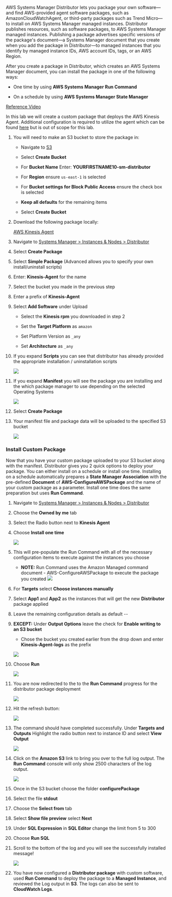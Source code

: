 AWS Systems Manager Distributor lets you package your own software—and find AWS-provided agent software packages, such as AmazonCloudWatchAgent, or third-party packages such as Trend Micro—to install on AWS Systems Manager managed instances. Distributor publishes resources, such as software packages, to AWS Systems Manager managed instances. Publishing a package advertises specific versions of the package's document—a Systems Manager document that you create when you add the package in Distributor—to managed instances that you identify by managed instance IDs, AWS account IDs, tags, or an AWS Region.

After you create a package in Distributor, which creates an AWS Systems Manager document, you can install the package in one of the following ways:

* One time by using **AWS Systems Manager Run Command**

* On a schedule by using **AWS Systems Manager State Manager**

[Reference Video](https://www.youtube.com/watch?v=AvQWkfgEQI8)

In this lab we will create a custom package that deploys the AWS Kinesis Agent.  Additional configuration is required to utilize the agent which can be found [here](https://docs.aws.amazon.com/firehose/latest/dev/writing-with-agents.html#download-install) but is out of scope for this lab.

1.  You will need to make an S3 bucket to store the package in:

    - Navigate to [S3](https://s3.console.aws.amazon.com/s3)

    - Select **Create Bucket**

    - For **Bucket Name** Enter: **YOURFIRSTNAME10-sm-distributor**

    - For **Region** ensure ```us-east-1``` is selected

    - For **Bucket settings for Block Public Access** ensure the check box is selected

    - **Keep all defaults** for the remaining items

    - Select **Create Bucket**

1.  Download the following package locally:

    [AWS Kinesis Agent](https://s3.amazonaws.com/streaming-data-agent/aws-kinesis-agent-latest.amzn2.noarch.rpm)

1.  Navigate to [Systems Manager \> Instances & Nodes \>
    Distributor](https://console.aws.amazon.com/systems-manager/distributor)

1.  Select **Create Package**

1.  Select **Simple Package** (Advanced allows you to specify your own
    install/uninstall scripts)

1.  Enter: **Kinesis-Agent** for the name

1.  Select the bucket you made in the previous step

1.  Enter a prefix of **Kinesis-Agent**

1.  Select **Add Software** under Upload

    - Select the **Kinesis rpm** you downloaded in step 2

    - Set the **Target Platform** as ```amazon```

    - Set Platform Version as ```_any```

    - Set **Architecture** as ```_any```

1. If you expand **Scripts** you can see that distributor has already
        provided the appropriate installation / uninstallation scripts

    ![](./media/distributor-upload-software.png)

1. If you expand **Manifest** you will see the package you are
    installing and the which package manager to use depending on the selected Operating Systems

    ![](./media/distributor-manifest.png)

1. Select **Create Package**

1. Your manifest file and package data will be uploaded to the
    specified S3 bucket

    ![](./media/distributor-s3.png)

### Install Custom Package

Now that you have your custom package uploaded to your S3 bucket along
with the manifest. Distributor gives you 2 quick options to deploy your
package. You can either install on a schedule or install one time.
Installing on a schedule automatically prepares a **State Manager
Association** with the pre-defined **Document** of
**AWS-ConfigureAWSPackage** and the name of your custom package as a
parameter. Install one time does the same preparation but uses **Run Command**.

1. Navigate to [Systems Manager \> Instances & Nodes \>
    Distributor](https://console.aws.amazon.com/systems-manager/distributor)

1. Choose the **Owned by me** tab

1. Select the Radio button next to **Kinesis Agent**

1. Choose **Install one time**

    ![](./media/distributor-install-one-time.png)

1. This will pre-populate the Run Command with all of the necessary configuration items to execute against the instances you choose

    - **NOTE:** Run Command uses the Amazon Managed command document - AWS-ConfigureAWSPackage to execute the package you created
    ![](./media/distributor-execute-package.png)

1. For **Targets** select **Choose instances manually**

1. Select **App1** and **App2** as the instances that will get the new **Distributor** package applied

1. Leave the remaining configuration details as default -- 

2. **EXCEPT:** Under **Output Options** leave the check for **Enable writing to an S3 bucket**

    - Chose the bucket you created earlier from the drop down and enter **Kinesis-Agent-logs** as the prefix

    ![](./media/distributor-s3-log.png)

3. Choose **Run**

    ![](./media/distributor-run.png)

4. You are now redirected to the to the **Run Command** progress for the distributor package deployment

    ![](./media/distributor-run-command-progress.png)

5. Hit the refresh button:

    ![](media/distributor-refresh.png)

6. The command should have completed successfully.  Under **Targets and Outputs** Highlight the radio button next to instance ID and select **View Output**

    ![](./media/distributor-view-output.png)

7. Click on the **Amazon S3** link to bring you over to the full log output.  The **Run Command** console will only show 2500 characters of the log output. 

    ![](./media/distributor-s3-output.png)

1. Once in the S3 bucket choose the folder **configurePackage**

1. Select the file **stdout**

1. Choose the **Select from** tab

1. Select **Show file preview** select **Next**

1. Under **SQL Expression** in **SQL Editor** change the limit from 5 to 300

1. Choose **Run SQL**

1. Scroll to the bottom of the log and you will see the successfully installed message!

    ![](./media/distributor-s3-sql-complete.png)

1. You have now configured a **Distributor package** with custom software, used **Run Command** to deploy the package to a **Managed Instance**, and reviewed the Log output in **S3**.  The logs can also be sent to **CloudWatch Logs**. 




